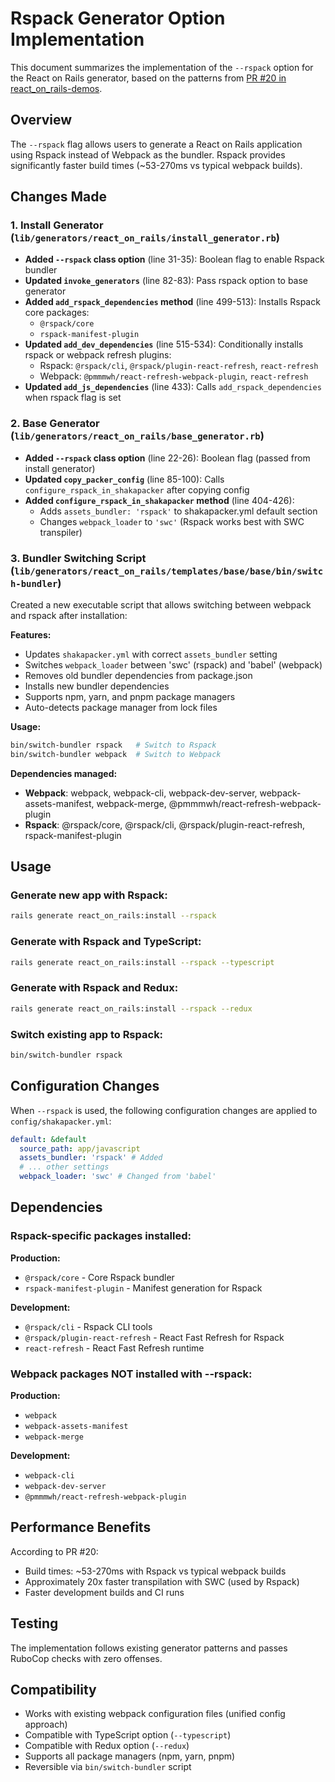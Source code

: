 # Rspack Generator Option Implementation

This document summarizes the implementation of the `--rspack` option for the React on Rails generator, based on the patterns from [PR #20 in react_on_rails-demos](https://github.com/shakacode/react_on_rails-demos/pull/20).

## Overview

The `--rspack` flag allows users to generate a React on Rails application using Rspack instead of Webpack as the bundler. Rspack provides significantly faster build times (~53-270ms vs typical webpack builds).

## Changes Made

### 1. Install Generator (`lib/generators/react_on_rails/install_generator.rb`)

- **Added `--rspack` class option** (line 31-35): Boolean flag to enable Rspack bundler
- **Updated `invoke_generators`** (line 82-83): Pass rspack option to base generator
- **Added `add_rspack_dependencies` method** (line 499-513): Installs Rspack core packages:
  - `@rspack/core`
  - `rspack-manifest-plugin`
- **Updated `add_dev_dependencies`** (line 515-534): Conditionally installs rspack or webpack refresh plugins:
  - Rspack: `@rspack/cli`, `@rspack/plugin-react-refresh`, `react-refresh`
  - Webpack: `@pmmmwh/react-refresh-webpack-plugin`, `react-refresh`
- **Updated `add_js_dependencies`** (line 433): Calls `add_rspack_dependencies` when rspack flag is set

### 2. Base Generator (`lib/generators/react_on_rails/base_generator.rb`)

- **Added `--rspack` class option** (line 22-26): Boolean flag (passed from install generator)
- **Updated `copy_packer_config`** (line 85-100): Calls `configure_rspack_in_shakapacker` after copying config
- **Added `configure_rspack_in_shakapacker` method** (line 404-426):
  - Adds `assets_bundler: 'rspack'` to shakapacker.yml default section
  - Changes `webpack_loader` to `'swc'` (Rspack works best with SWC transpiler)

### 3. Bundler Switching Script (`lib/generators/react_on_rails/templates/base/base/bin/switch-bundler`)

Created a new executable script that allows switching between webpack and rspack after installation:

**Features:**

- Updates `shakapacker.yml` with correct `assets_bundler` setting
- Switches `webpack_loader` between 'swc' (rspack) and 'babel' (webpack)
- Removes old bundler dependencies from package.json
- Installs new bundler dependencies
- Supports npm, yarn, and pnpm package managers
- Auto-detects package manager from lock files

**Usage:**

```bash
bin/switch-bundler rspack   # Switch to Rspack
bin/switch-bundler webpack  # Switch to Webpack
```

**Dependencies managed:**

- **Webpack**: webpack, webpack-cli, webpack-dev-server, webpack-assets-manifest, webpack-merge, @pmmmwh/react-refresh-webpack-plugin
- **Rspack**: @rspack/core, @rspack/cli, @rspack/plugin-react-refresh, rspack-manifest-plugin

## Usage

### Generate new app with Rspack:

```bash
rails generate react_on_rails:install --rspack
```

### Generate with Rspack and TypeScript:

```bash
rails generate react_on_rails:install --rspack --typescript
```

### Generate with Rspack and Redux:

```bash
rails generate react_on_rails:install --rspack --redux
```

### Switch existing app to Rspack:

```bash
bin/switch-bundler rspack
```

## Configuration Changes

When `--rspack` is used, the following configuration changes are applied to `config/shakapacker.yml`:

```yaml
default: &default
  source_path: app/javascript
  assets_bundler: 'rspack' # Added
  # ... other settings
  webpack_loader: 'swc' # Changed from 'babel'
```

## Dependencies

### Rspack-specific packages installed:

**Production:**

- `@rspack/core` - Core Rspack bundler
- `rspack-manifest-plugin` - Manifest generation for Rspack

**Development:**

- `@rspack/cli` - Rspack CLI tools
- `@rspack/plugin-react-refresh` - React Fast Refresh for Rspack
- `react-refresh` - React Fast Refresh runtime

### Webpack packages NOT installed with --rspack:

**Production:**

- `webpack`
- `webpack-assets-manifest`
- `webpack-merge`

**Development:**

- `webpack-cli`
- `webpack-dev-server`
- `@pmmmwh/react-refresh-webpack-plugin`

## Performance Benefits

According to PR #20:

- Build times: ~53-270ms with Rspack vs typical webpack builds
- Approximately 20x faster transpilation with SWC (used by Rspack)
- Faster development builds and CI runs

## Testing

The implementation follows existing generator patterns and passes RuboCop checks with zero offenses.

## Compatibility

- Works with existing webpack configuration files (unified config approach)
- Compatible with TypeScript option (`--typescript`)
- Compatible with Redux option (`--redux`)
- Supports all package managers (npm, yarn, pnpm)
- Reversible via `bin/switch-bundler` script
